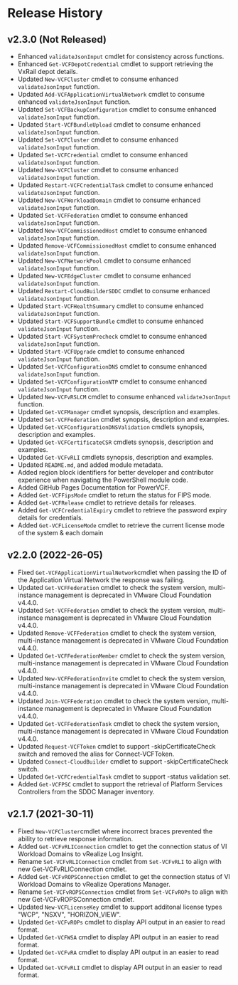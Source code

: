 # Release History

## v2.3.0 (Not Released)

- Enhanced `validateJsonInput` cmdlet for consistency across functions.
- Enhanced `Get-VCFDepotCredential` cmdlet to support retrieving the VxRail depot details.
- Updated `New-VCFCluster` cmdlet to consume enhanced `validateJsonInput` function.
- Updated `Add-VCFApplicationVirtualNetwork` cmdlet to consume enhanced `validateJsonInput` function.
- Updated `Set-VCFBackupConfiguration` cmdlet to consume enhanced `validateJsonInput` function.
- Updated `Start-VCFBundleUpload` cmdlet to consume enhanced `validateJsonInput` function.
- Updated `Set-VCFCluster` cmdlet to consume enhanced `validateJsonInput` function.
- Updated `Set-VCFCredential` cmdlet to consume enhanced `validateJsonInput` function.
- Updated `New-VCFCluster` cmdlet to consume enhanced `validateJsonInput` function.
- Updated `Restart-VCFCredentialTask` cmdlet to consume enhanced `validateJsonInput` function.
- Updated `New-VCFWorkloadDomain` cmdlet to consume enhanced `validateJsonInput` function.
- Updated `Set-VCFFederation` cmdlet to consume enhanced `validateJsonInput` function.
- Updated `New-VCFCommissionedHost` cmdlet to consume enhanced `validateJsonInput` function.
- Updated `Remove-VCFCommissionedHost` cmdlet to consume enhanced `validateJsonInput` function.
- Updated `New-VCFNetworkPool` cmdlet to consume enhanced `validateJsonInput` function.
- Updated `New-VCFEdgeCluster` cmdlet to consume enhanced `validateJsonInput` function.
- Updated `Restart-CloudBuilderSDDC` cmdlet to consume enhanced `validateJsonInput` function.
- Updated `Start-VCFHealthSummary` cmdlet to consume enhanced `validateJsonInput` function.
- Updated `Start-VCFSupportBundle` cmdlet to consume enhanced `validateJsonInput` function.
- Updated `Start-VCFSystemPrecheck` cmdlet to consume enhanced `validateJsonInput` function.
- Updated `Start-VCFUpgrade` cmdlet to consume enhanced `validateJsonInput` function.
- Updated `Set-VCFConfigurationDNS` cmdlet to consume enhanced `validateJsonInput` function.
- Updated `Set-VCFConfigurationNTP` cmdlet to consume enhanced `validateJsonInput` function.
- Updated `New-VCFvRSLCM` cmdlet to consume enhanced `validateJsonInput` function.
- Updated `Get-VCFManager` cmdlet synopsis, description and examples.
- Updated `Set-VCFFederation` cmdlet synopsis, description and examples.
- Updated `Get-VCFConfigurationDNSValidation` cmdlets synopsis, description and examples.
- Updated `Get-VCFCertificateCSR` cmdlets synopsis, description and examples.
- Updated `Get-VCFvRLI` cmdlets synopsis, description and examples.
- Updated `README.md`, and added module metadata.
- Added region block identifiers for better developer and contributor experience when navigating the PowerShell module code.
- Added GitHub Pages Documentation for PowerVCF.
- Added `Get-VCFFipsMode` cmdlet to return the status for FIPS mode.
- Added `Get-VCFRelease` cmdlet to retrieve details for releases.
- Added `Get-VCFCredentialExpiry` cmdlet to retrieve the password expiry details for credentials.
- Added `Get-VCFLicenseMode` cmdlet to retrieve the current license mode of the system & each domain

## v2.2.0 (2022-26-05)

- Fixed `Get-VCFApplicationVirtualNetwork`cmdlet when passing the ID of the Application Virtual Network the response was failing.
- Updated `Get-VCFFederation` cmdlet to check the system version, multi-instance management is deprecated in VMware Cloud Foundation v4.4.0.
- Updated `Set-VCFFederation` cmdlet to check the system version, multi-instance management is deprecated in VMware Cloud Foundation v4.4.0.
- Updated `Remove-VCFFederation` cmdlet to check the system version, multi-instance management is deprecated in VMware Cloud Foundation v4.4.0.
- Updated `Get-VCFFederationMember` cmdlet to check the system version, multi-instance management is deprecated in VMware Cloud Foundation v4.4.0.
- Updated `New-VCFFederationInvite` cmdlet to check the system version, multi-instance management is deprecated in VMware Cloud Foundation v4.4.0.
- Updated `Join-VCFFederation` cmdlet to check the system version, multi-instance management is deprecated in VMware Cloud Foundation v4.4.0.
- Updated `Get-VCFFederationTask` cmdlet to check the system version, multi-instance management is deprecated in VMware Cloud Foundation v4.4.0.
- Updated `Request-VCFToken` cmdlet to support -skipCertificateCheck switch and removed the alias for Connect-VCFToken.
- Updated `Connect-CloudBuilder` cmdlet to support -skipCertificateCheck switch.
- Updated `Get-VCFCredentialTask` cmdlet to support -status validation set.
- Added `Get-VCFPSC` cmdlet to support the retrieval of Platform Services Controllers from the SDDC Manager inventory.

## v2.1.7 (2021-30-11)

- Fixed `New-VCFCluster`cmdlet where incorrect braces prevented the ability to retrieve response information.
- Added `Get-VCFvRLIConnection` cmdlet to get the connection status of VI Workload Domains to vRealize Log Insight.
- Rename `Set-VCFvRLIConnection` cmdlet from `Set-VCFvRLI` to align with new Get-VCFvRLIConnection cmdlet.
- Added `Get-VCFvROPSConnection` cmdlet to get the connection status of VI Workload Domains to vRealize Operations Manager.
- Rename `Set-VCFvROPSConnection` cmdlet from `Set-VCFvROPs` to align with new Get-VCFvROPSConnection cmdlet.
- Updated `New-VCFLicenseKey` cmdlet to support additonal license types "WCP", "NSXV", "HORIZON_VIEW".
- Updated `Get-VCFvROPs` cmdlet to display API output in an easier to read format.
- Updated `Get-VCFWSA` cmdlet to display API output in an easier to read format.
- Updated `Get-VCFvRA` cmdlet to display API output in an easier to read format.
- Updated `Get-VCFvRLI` cmdlet to display API output in an easier to read format.